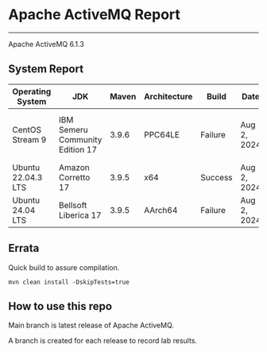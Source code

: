 # Apache ActiveMQ Report
--- 

Apache ActiveMQ 6.1.3

## System Report

| Operating System    | JDK       | Maven | Architecture | Build | Date  | Notes |
|---------------------|-----------|-------|--------------|-------|-------|-------|
| CentOS Stream 9         | IBM Semeru Community Edition 17   | 3.9.6 | PPC64LE      | Failure | Aug 2, 2024 | ActiveMQ :: Unit Tests MBeanWithAuditLogTest, MulticastNetworkTest, PeerTransportTestm, DiscoveryTransportBrokerTes |
| Ubuntu 22.04.3 LTS          | Amazon Corretto 17   | 3.9.5 | x64      | Success | Aug 2, 2024 |  |
| Ubuntu 24.04 LTS          | Bellsoft Liberica 17   | 3.9.5 | AArch64      |  Failure | Aug 2, 2024 | ActiveMQ :: Unit Tests DurableSyncNetworkBridgeTest |


## Errata


Quick build to assure compilation. 
```
mvn clean install -DskipTests=true
```

## How to use this repo

Main branch is latest release of Apache ActiveMQ.

A branch is created for each release to record lab results.
